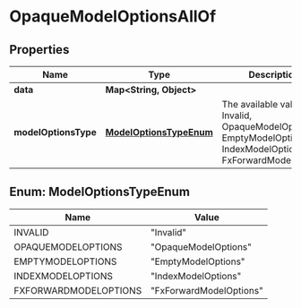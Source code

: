 

# OpaqueModelOptionsAllOf


## Properties

Name | Type | Description | Notes
------------ | ------------- | ------------- | -------------
**data** | **Map&lt;String, Object&gt;** |  | 
**modelOptionsType** | [**ModelOptionsTypeEnum**](#ModelOptionsTypeEnum) | The available values are: Invalid, OpaqueModelOptions, EmptyModelOptions, IndexModelOptions, FxForwardModelOptions | 



## Enum: ModelOptionsTypeEnum

Name | Value
---- | -----
INVALID | &quot;Invalid&quot;
OPAQUEMODELOPTIONS | &quot;OpaqueModelOptions&quot;
EMPTYMODELOPTIONS | &quot;EmptyModelOptions&quot;
INDEXMODELOPTIONS | &quot;IndexModelOptions&quot;
FXFORWARDMODELOPTIONS | &quot;FxForwardModelOptions&quot;



